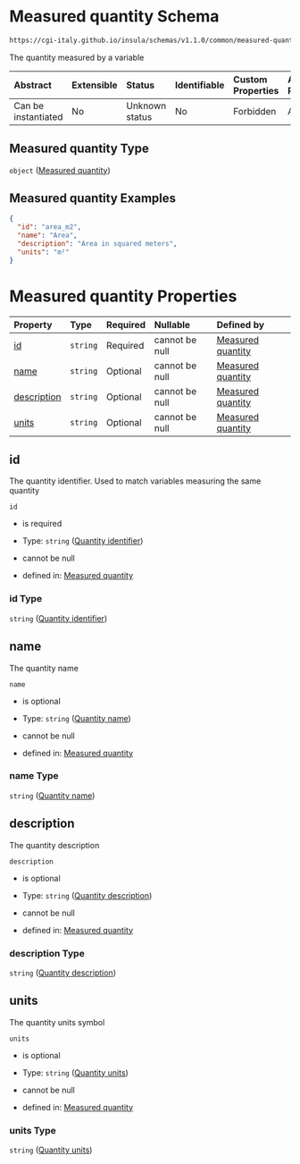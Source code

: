 # Measured quantity Schema

```txt
https://cgi-italy.github.io/insula/schemas/v1.1.0/common/measured-quantity.schema.json
```

The quantity measured by a variable

| Abstract            | Extensible | Status         | Identifiable | Custom Properties | Additional Properties | Access Restrictions | Defined In                                                                                           |
| :------------------ | :--------- | :------------- | :----------- | :---------------- | :-------------------- | :------------------ | :--------------------------------------------------------------------------------------------------- |
| Can be instantiated | No         | Unknown status | No           | Forbidden         | Allowed               | none                | [measured-quantity.schema.json](schemas/common/measured-quantity.schema.json) |

## Measured quantity Type

`object` ([Measured quantity](measured-quantity.md))

## Measured quantity Examples

```json
{
  "id": "area_m2",
  "name": "Area",
  "description": "Area in squared meters",
  "units": "m²"
}
```

# Measured quantity Properties

| Property                    | Type     | Required | Nullable       | Defined by                                                                                                                                                                                 |
| :-------------------------- | :------- | :------- | :------------- | :----------------------------------------------------------------------------------------------------------------------------------------------------------------------------------------- |
| [id](#id)                   | `string` | Required | cannot be null | [Measured quantity](measured-quantity-properties-quantity-identifier.md)           |
| [name](#name)               | `string` | Optional | cannot be null | [Measured quantity](measured-quantity-properties-quantity-name.md)               |
| [description](#description) | `string` | Optional | cannot be null | [Measured quantity](measured-quantity-properties-quantity-description.md) |
| [units](#units)             | `string` | Optional | cannot be null | [Measured quantity](measured-quantity-properties-quantity-units.md)             |

## id

The quantity identifier. Used to match variables measuring the same quantity

`id`

* is required

* Type: `string` ([Quantity identifier](measured-quantity-properties-quantity-identifier.md))

* cannot be null

* defined in: [Measured quantity](measured-quantity-properties-quantity-identifier.md)

### id Type

`string` ([Quantity identifier](measured-quantity-properties-quantity-identifier.md))

## name

The quantity name

`name`

* is optional

* Type: `string` ([Quantity name](measured-quantity-properties-quantity-name.md))

* cannot be null

* defined in: [Measured quantity](measured-quantity-properties-quantity-name.md)

### name Type

`string` ([Quantity name](measured-quantity-properties-quantity-name.md))

## description

The quantity description

`description`

* is optional

* Type: `string` ([Quantity description](measured-quantity-properties-quantity-description.md))

* cannot be null

* defined in: [Measured quantity](measured-quantity-properties-quantity-description.md)

### description Type

`string` ([Quantity description](measured-quantity-properties-quantity-description.md))

## units

The quantity units symbol

`units`

* is optional

* Type: `string` ([Quantity units](measured-quantity-properties-quantity-units.md))

* cannot be null

* defined in: [Measured quantity](measured-quantity-properties-quantity-units.md)

### units Type

`string` ([Quantity units](measured-quantity-properties-quantity-units.md))

